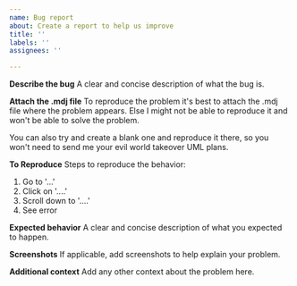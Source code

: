 ```yaml
---
name: Bug report
about: Create a report to help us improve
title: ''
labels: ''
assignees: ''

---
```


**Describe the bug**
A clear and concise description of what the bug is.

**Attach the .mdj file**
To reproduce the problem it's best to attach the .mdj file where the problem appears. Else I might not be able to reproduce it and won't be able to solve the problem. 

You can also try and create a blank one and reproduce it there, so you won't need to send me your evil world takeover UML plans. 

**To Reproduce**
Steps to reproduce the behavior:
1. Go to '...'
2. Click on '....'
3. Scroll down to '....'
4. See error

**Expected behavior**
A clear and concise description of what you expected to happen.

**Screenshots**
If applicable, add screenshots to help explain your problem.

**Additional context**
Add any other context about the problem here.
